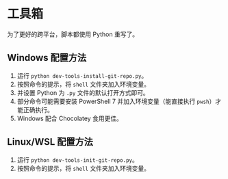 # 工具箱

为了更好的跨平台，脚本都使用 Python 重写了。

## Windows 配置方法

1. 运行 `python dev-tools-install-git-repo.py`。
2. 按照命令的提示，将 `shell` 文件夹加入环境变量。
3. 并设置 Python 为 `.py` 文件的默认打开方式即可。 
4. 部分命令可能需要安装 PowerShell 7 并加入环境变量（能直接执行 `pwsh`）才能正确执行。
5. Windows 配合 Chocolatey 食用更佳。

## Linux/WSL 配置方法

1. 运行 `python dev-tools-init-git-repo.py`。
2. 按照命令的提示，将 `shell` 文件夹加入环境变量。
